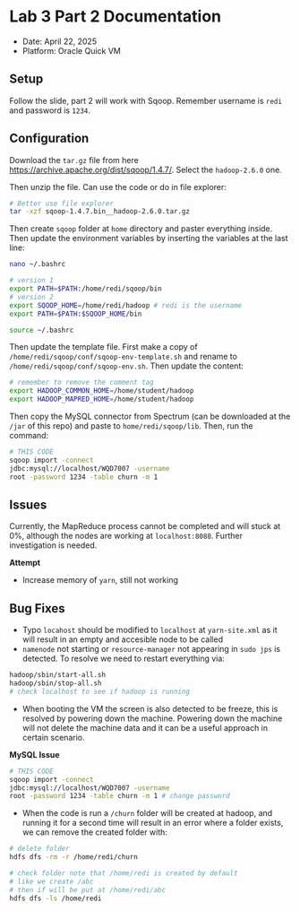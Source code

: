# Lab 3 Part 2 Documentation

- Date: April 22, 2025
- Platform: Oracle Quick VM

## Setup
Follow the slide, part 2 will work with Sqoop. Remember username is `redi` and password is `1234`.

## Configuration

Download the `tar.gz` file from here https://archive.apache.org/dist/sqoop/1.4.7/. Select the `hadoop-2.6.0` one.

Then unzip the file. Can use the code or do in file explorer:
```bash
# Better use file explorer
tar -xzf sqoop-1.4.7.bin__hadoop-2.6.0.tar.gz
```

Then create `sqoop` folder at `home` directory and paster everything inside. Then update the environment variables by inserting the variables at the last line:

```bash
nano ~/.bashrc

# version 1
export PATH=$PATH:/home/redi/sqoop/bin
# version 2
export SQOOP_HOME=/home/redi/hadoop # redi is the username
export PATH=$PATH:$SQOOP_HOME/bin

source ~/.bashrc
```

Then update the template file. First make a copy of `/home/redi/sqoop/conf/sqoop-env-template.sh` and rename to `/home/redi/sqoop/conf/sqoop-env.sh`. Then update the content:

```bash
# remember to remove the comment tag
export HADOOP_COMMON_HOME=/home/student/hadoop
export HADOOP_MAPRED_HOME=/home/student/hadoop
```

Then copy the MySQL connector from Spectrum (can be downloaded at the `/jar` of this repo) and paste to `home/redi/sqoop/lib`. Then, run the command:

```bash
# THIS CODE
sqoop import -connect 
jdbc:mysql://localhost/WQD7007 -username 
root -password 1234 -table churn -m 1
```

## Issues

Currently, the MapReduce process cannot be completed and will stuck at 0%, although the nodes are working at `localhost:8088`. Further investigation is needed.

**Attempt**
- Increase memory of `yarn`, still not working

## Bug Fixes

- Typo `locahost` should be modified to `localhost` at `yarn-site.xml` as it will result in an empty and accesible node to be called
- `namenode` not starting or `resource-manager` not appearing in `sudo jps` is detected. To resolve we need to restart everything via:
```bash
hadoop/sbin/start-all.sh
hadoop/sbin/stop-all.sh
# check localhost to see if hadoop is running
```
- When booting the VM the screen is also detected to be freeze, this is resolved by powering down the machine. Powering down the machine will not delete the machine data and it can be a useful approach in certain scenario.

**MySQL Issue**
```bash
# THIS CODE
sqoop import -connect 
jdbc:mysql://localhost/WQD7007 -username 
root -password 1234 -table churn -m 1 # change password
```
- When the code is run a `/churn` folder will be created at hadoop, and running it for a second time will result in an error where a folder exists, we can remove the created folder with:
```bash
# delete folder
hdfs dfs -rm -r /home/redi/churn

# check folder note that /home/redi is created by default
# like we create /abc
# then if will be put at /home/redi/abc
hdfs dfs -ls /home/redi
```